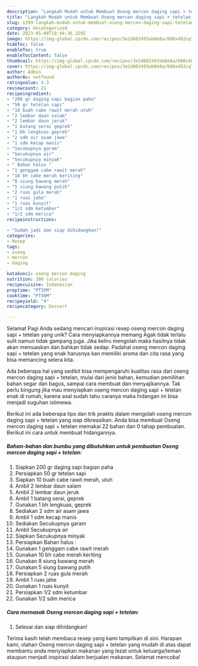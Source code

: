 ```yaml
---
description: "Langkah Mudah untuk Membuat Oseng mercon daging sapi + tetelan yang Lezat, Sempurna"
title: "Langkah Mudah untuk Membuat Oseng mercon daging sapi + tetelan yang Lezat, Sempurna"
slug: 1399-langkah-mudah-untuk-membuat-oseng-mercon-daging-sapi-tetelan-yang-lezat-sempurna
category: Uncategorized
date: 2023-05-08T18:44:36.329Z
image: https://img-global.cpcdn.com/recipes/3e2d602493ab8e8a/680x482cq70/oseng-mercon-daging-sapi-tetelan-foto-resep-utama.jpg
hideToc: false
enableToc: true
enableTocContent: false
thumbnail: https://img-global.cpcdn.com/recipes/3e2d602493ab8e8a/680x482cq70/oseng-mercon-daging-sapi-tetelan-foto-resep-utama.jpg
cover: https://img-global.cpcdn.com/recipes/3e2d602493ab8e8a/680x482cq70/oseng-mercon-daging-sapi-tetelan-foto-resep-utama.jpg
author: Admin
authorAv: notfound
ratingvalue: 4.3
reviewcount: 21
recipeingredient:
- "200 gr daging sapi bagian paha"
- "50 gr tetelan sapi"
- "10 buah cabe rawit merah utuh"
- "2 lembar daun salam"
- "2 lembar daun jeruk"
- "1 batang serai geprek"
- "1 bh lengkuas geprek"
- "2 sdm air asam jawa"
- "1 sdm kecap manis"
- "Secukupnya garam"
- "Secukupnya air"
- "Secukupnya minyak"
- " Bahan halus "
- "1 genggam cabe rawit merah"
- "10 bh cabe merah keriting"
- "8 siung bawang merah"
- "5 siung bawang putih"
- "2 ruas gula merah"
- "1 ruas jahe"
- "1 ruas kunyit"
- "1/2 sdm ketumbar"
- "1/2 sdm merica"
recipeinstructions:

- "Sudah jadi dan siap dihidangkan!"
categories:
- Resep
tags:
- oseng
- mercon
- daging

katakunci: oseng mercon daging 
nutrition: 208 calories
recipecuisine: Indonesian
preptime: "PT35M"
cooktime: "PT56M"
recipeyield: "4"
recipecategory: Dessert

---
```



Selamat Pagi Anda sedang mencari inspirasi resep oseng mercon daging sapi + tetelan yang unik? Cara menyiapkannya memang Agak tidak terlalu sulit namun tidak gampang juga. Jika keliru mengolah maka hasilnya tidak akan memuaskan dan bahkan tidak sedap. Padahal oseng mercon daging sapi + tetelan yang enak harusnya kan memiliki aroma dan cita rasa yang bisa memancing selera kita.


Ada beberapa hal yang sedikit bisa mempengaruhi kualitas rasa dari oseng mercon daging sapi + tetelan, mulai dari jenis bahan, kemudian pemilihan bahan segar dan bagus, sampai cara membuat dan menyajikannya. Tak perlu bingung jika mau menyiapkan oseng mercon daging sapi + tetelan enak di rumah, karena asal sudah tahu caranya maka hidangan ini bisa menjadi suguhan istimewa.




Berikut ini ada beberapa tips dan trik praktis dalam mengolah oseng mercon daging sapi + tetelan yang siap dikreasikan. Anda bisa membuat Oseng mercon daging sapi + tetelan memakai 22 bahan dan 0 tahap pembuatan. Berikut ini cara untuk membuat hidangannya.

<!--inarticleads1-->

##### Bahan-bahan dan bumbu yang dibutuhkan untuk pembuatan Oseng mercon daging sapi + tetelan:

1. Siapkan 200 gr daging sapi bagian paha
1. Persiapkan 50 gr tetelan sapi
1. Siapkan 10 buah cabe rawit merah, utuh
1. Ambil 2 lembar daun salam
1. Ambil 2 lembar daun jeruk
1. Ambil 1 batang serai, geprek
1. Gunakan 1 bh lengkuas, geprek
1. Sediakan 2 sdm air asam jawa
1. Ambil 1 sdm kecap manis
1. Sediakan Secukupnya garam
1. Ambil Secukupnya air
1. Siapkan Secukupnya minyak
1. Persiapkan  Bahan halus :
1. Gunakan 1 genggam cabe rawit merah
1. Gunakan 10 bh cabe merah keriting
1. Gunakan 8 siung bawang merah
1. Gunakan 5 siung bawang putih
1. Persiapkan 2 ruas gula merah
1. Ambil 1 ruas jahe
1. Gunakan 1 ruas kunyit
1. Persiapkan 1/2 sdm ketumbar
1. Gunakan 1/2 sdm merica




<!--inarticleads2-->

##### Cara memasak Oseng mercon daging sapi + tetelan:


1. Selesai dan siap dihidangkan!



Terima kasih telah membaca resep yang kami tampilkan di sini. Harapan kami, olahan Oseng mercon daging sapi + tetelan yang mudah di atas dapat membantu anda menyiapkan makanan yang lezat untuk keluarga/teman ataupun menjadi inspirasi dalam berjualan makanan. Selamat mencoba!
